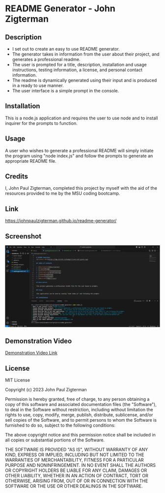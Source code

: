 # README Generator - John Zigterman

## Description

- I set out to create an easy to use README generator.
- The generator takes in information from the user about their project, and generates a professional readme.
- The user is prompted for a title, description, installation and usage instructions, testing information, a license, and personal contact information.
- The readme is dynamically generated using their input and is produced in a ready to use manner.
- The user interface is a simple prompt in the console.

## Installation

This is a node.js application and requires the user to use node and to install inquirer for the prompts to function.

## Usage

A user who wishes to generate a professional README will simply initiate the program using "node index.js" and follow the prompts to generate an appropriate README file.

## Credits

I, John Paul Zigterman, completed this project by myself with the aid of the resources provided to me by the MSU coding bootcamp.

## Link

https://johnpaulzigterman.github.io/readme-generator/

## Screenshot

![Screenshot included](./assets/images/screenshot.png)

## Demonstration Video

[Demonstration Video Link](https://drive.google.com/file/d/19n81weEyxBsZQQR20Xglf1n8O1fUPjf0/view?usp=sharing)

## License

MIT License

Copyright (c) 2023 John Paul Zigterman

Permission is hereby granted, free of charge, to any person obtaining a copy
of this software and associated documentation files (the "Software"), to deal
in the Software without restriction, including without limitation the rights
to use, copy, modify, merge, publish, distribute, sublicense, and/or sell
copies of the Software, and to permit persons to whom the Software is
furnished to do so, subject to the following conditions:

The above copyright notice and this permission notice shall be included in all
copies or substantial portions of the Software.

THE SOFTWARE IS PROVIDED "AS IS", WITHOUT WARRANTY OF ANY KIND, EXPRESS OR
IMPLIED, INCLUDING BUT NOT LIMITED TO THE WARRANTIES OF MERCHANTABILITY,
FITNESS FOR A PARTICULAR PURPOSE AND NONINFRINGEMENT. IN NO EVENT SHALL THE
AUTHORS OR COPYRIGHT HOLDERS BE LIABLE FOR ANY CLAIM, DAMAGES OR OTHER
LIABILITY, WHETHER IN AN ACTION OF CONTRACT, TORT OR OTHERWISE, ARISING FROM,
OUT OF OR IN CONNECTION WITH THE SOFTWARE OR THE USE OR OTHER DEALINGS IN THE
SOFTWARE.